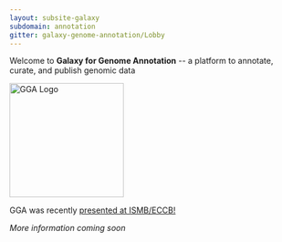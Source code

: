 ```yaml
---
layout: subsite-galaxy
subdomain: annotation
gitter: galaxy-genome-annotation/Lobby
---
```


Welcome to **Galaxy for Genome Annotation** -- a platform to annotate, curate, and publish genomic data

<img src="https://galaxy-genome-annotation.github.io/gga-clean.png" height="200px" alt="GGA Logo"/>

GGA was recently [presented at ISMB/ECCB!](https://docs.google.com/presentation/d/1hJyI1sbfxAzzgoJ5E4eHNicSbYzBDaVwTwfOlOLiV3c/edit?usp=sharing)

*More information coming soon*
